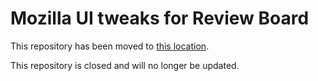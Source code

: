 # Mozilla UI tweaks for Review Board

This repository has been moved to [this location](https://hg.mozilla.org/hgcustom/version-control-tools/file/953d8fed8d80/pylib/rbmozui).

This repository is closed and will no longer be updated.
